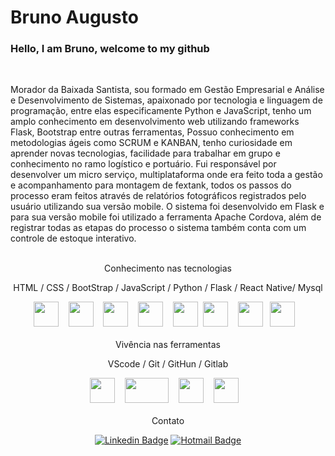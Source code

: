 # Bruno Augusto
### Hello, I am Bruno, welcome to my github
</br>

Morador da Baixada Santista, sou formado em Gestão Empresarial e Análise e Desenvolvimento de Sistemas, apaixonado por tecnologia e linguagem de programação, entre elas especificamente Python e JavaScript, tenho um amplo conhecimento em desenvolvimento web utilizando frameworks Flask, Bootstrap entre outras ferramentas, Possuo conhecimento em metodologias ágeis como SCRUM e KANBAN, tenho curiosidade em aprender novas tecnologias, facilidade para trabalhar em grupo e conhecimento no ramo logístico e portuário.
Fui responsável por desenvolver um micro serviço, multiplataforma onde era feito toda a gestão e acompanhamento para montagem de fextank, todos os passos do processo eram feitos através de relatórios fotográficos registrados pelo usuário utilizando sua versão mobile. O sistema foi desenvolvido em Flask e para sua versão mobile foi utilizado a ferramenta Apache Cordova, além de registrar todas as etapas do processo o sistema também conta com um controle de estoque interativo.
</br></br>


<div align="center">
Conhecimento nas tecnologias

HTML / CSS / BootStrap / JavaScript / Python / Flask / React Native/ Mysql

</div>
<div align="center">
<img  width="40px" height="40px" src="https://media.giphy.com/media/XAxylRMCdpbEWUAvr8/source.gif" />&nbsp;&nbsp;&nbsp;
<img  width="40px" height="40px" src="https://media.giphy.com/media/fsEaZldNC8A1PJ3mwp/source.gif" />&nbsp;&nbsp;&nbsp;
<img  width="40px" height="40px" src="https://media.giphy.com/media/ln7z2eWriiQAllfVcn/source.gif" />&nbsp;&nbsp;&nbsp;
<img  width="40px" height="40px" src="https://media.giphy.com/media/Sr8xDpMwVKOHUWDVRD/source.gif" />&nbsp;&nbsp;&nbsp;
<img  width="40px" height="40px" src="https://media.giphy.com/media/LMt9638dO8dftAjtco/source.gif"/>&nbsp;
<img  width="40px" height="40px" src="https://www.pngfind.com/pngs/m/104-1044449_python-logo-clipart-drawing-flask-python-hd-png.png" />&nbsp;&nbsp;&nbsp;
<img  width="40px" height="40px" src="https://media.giphy.com/media/eNAsjO55tPbgaor7ma/source.gif" />&nbsp;&nbsp;
<img  width="40px" height="40px" src="https://camo.githubusercontent.com/f85f882cb31eeaeee657ec955313015c30378e8f56c3dc2f06933b617a276cfd/68747470733a2f2f77372e706e6777696e672e636f6d2f706e67732f3734372f3739382f706e672d7472616e73706172656e742d6d7973716c2d6c6f676f2d6d7973716c2d64617461626173652d7765622d646576656c6f706d656e742d636f6d70757465722d736f6674776172652d646f6c7068696e2d6d6172696e652d6d616d6d616c2d616e696d616c732d746578742d7468756d626e61696c2e706e67" />&nbsp;&nbsp;&nbsp;

</div>
<br>
<div align="center">
Vivência nas ferramentas

VScode / Git / GitHun / Gitlab 

</div>
<div align="center">
<img  width="40px" height="40px" src="https://media.giphy.com/media/IdyAQJVN2kVPNUrojM/source.gif" />&nbsp;&nbsp;&nbsp;
<img  width="70px" height="40px" src="https://media.giphy.com/media/kH1DBkPNyZPOk0BxrM/source.gif" />&nbsp;&nbsp;&nbsp;
<img  width="40px" height="40px" src="https://media.giphy.com/media/KzJkzjggfGN5Py6nkT/source.gif" />&nbsp;&nbsp;&nbsp;
<img  width="40px" height="40px" src="https://media.giphy.com/media/hqrdSW7r1DFsDZwSnR/source.gif" />&nbsp;&nbsp;&nbsp;

</div>
<br>





<div align="center">
Contato


[![Linkedin Badge](https://img.shields.io/badge/-LinkedIn-blue?style=flat-square&logo=Linkedin&logoColor=white&link=https://www.linkedin.com/in/daniele-oliveira-lucas-8a685683/)](https://www.linkedin.com/in/bruno-augusto-0339baa3/) [![Hotmail Badge](https://img.shields.io/badge/-Hotmail-0078D4?style=flat-square&logo=microsoft-outlook&logoColor=white&link=mailto:brunoaugustosp@outlook.com.br)](mailto:brunoaugustosp@outlook.com.br)

</div>










